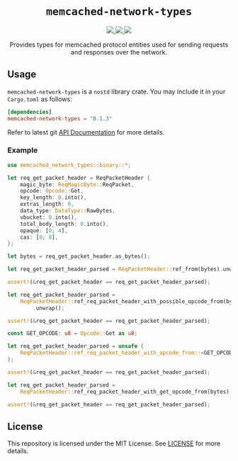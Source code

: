<p align="center">
<h1 align="center"><code>memcached-network-types</code></h1>
</p>

<p align="center">
  <a href="https://github.com/arindas/memcached-network-types/actions/workflows/rust-ci.yml">
    <img src="https://github.com/arindas/memcached-network-types/actions/workflows/rust-ci.yml/badge.svg">
  </a>
  <a href="https://crates.io/crates/memcached-network-types">
  <img src="https://img.shields.io/crates/v/memcached-network-types" />
  </a>
  <a href="https://github.com/arindas/memcached-network-types/actions/workflows/rustdoc.yml">
    <img src="https://github.com/arindas/memcached-network-types/actions/workflows/rustdoc.yml/badge.svg">
  </a>
</p>

<p align="center">
Provides types for memcached protocol entities used for sending requests and responses over the network.
</p>

## Usage

`memcached-network-types` is a `nostd` library crate. You may include it in your `Cargo.toml` as follows:

```toml
[dependencies]
memcached-network-types = "0.1.3"
```

Refer to latest git [API Documentation](https://arindas.github.io/memcached-network-types/docs/memcached_network_types/)
for more details.

### Example

```rust
use memcached_network_types::binary::*;

let req_get_packet_header = ReqPacketHeader {
    magic_byte: ReqMagicByte::ReqPacket,
    opcode: Opcode::Get,
    key_length: 0.into(),
    extras_length: 0,
    data_type: DataType::RawBytes,
    vbucket: 0.into(),
    total_body_length: 0.into(),
    opaque: [0; 4],
    cas: [0; 8],
};

let bytes = req_get_packet_header.as_bytes();

let req_get_packet_header_parsed = ReqPacketHeader::ref_from(bytes).unwrap();

assert!(&req_get_packet_header == req_get_packet_header_parsed);

let req_get_packet_header_parsed =
    ReqPacketHeader::ref_req_packet_header_with_possible_opcode_from(bytes, &[Opcode::Get])
        .unwrap();

assert!(&req_get_packet_header == req_get_packet_header_parsed);

const GET_OPCODE: u8 = Opcode::Get as u8;

let req_get_packet_header_parsed = unsafe {
    ReqPacketHeader::ref_req_packet_header_with_opcode_from::<GET_OPCODE>(bytes).unwrap()
};

assert!(&req_get_packet_header == req_get_packet_header_parsed);

let req_get_packet_header_parsed =
    ReqPacketHeader::ref_req_packet_header_with_get_opcode_from(bytes).unwrap();

assert!(&req_get_packet_header == req_get_packet_header_parsed);
```

## License

This repository is licensed under the MIT License. See
[LICENSE](https://raw.githubusercontent.com/arindas/memcached-network-types/main/LICENSE) for more details.
